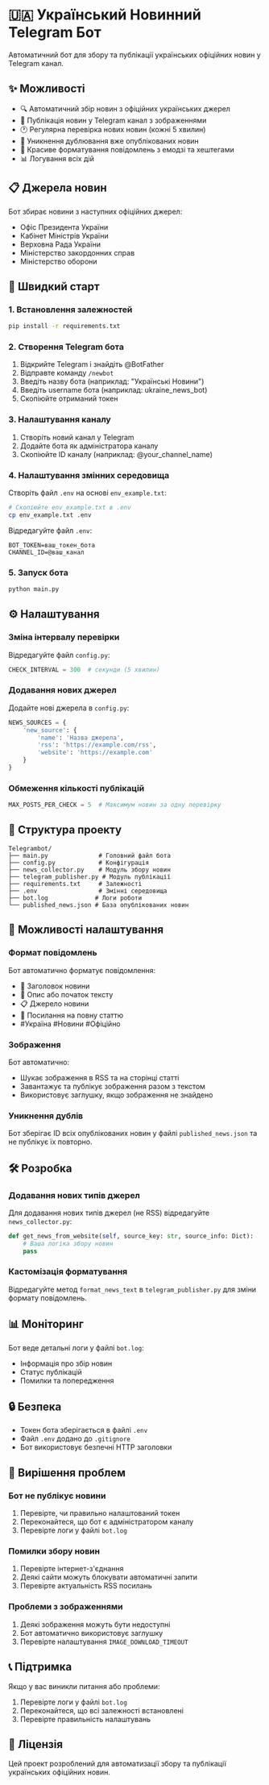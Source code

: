 # 🇺🇦 Український Новинний Telegram Бот

Автоматичний бот для збору та публікації українських офіційних новин у Telegram канал.

## ✨ Можливості

- 🔍 Автоматичний збір новин з офіційних українських джерел
- 📰 Публікація новин у Telegram канал з зображеннями
- 🕐 Регулярна перевірка нових новин (кожні 5 хвилин)
- 🚫 Уникнення дублювання вже опублікованих новин
- 📱 Красиве форматування повідомлень з емодзі та хештегами
- 📊 Логування всіх дій

## 📋 Джерела новин

Бот збирає новини з наступних офіційних джерел:
- Офіс Президента України
- Кабінет Міністрів України
- Верховна Рада України
- Міністерство закордонних справ
- Міністерство оборони

## 🚀 Швидкий старт

### 1. Встановлення залежностей

```bash
pip install -r requirements.txt
```

### 2. Створення Telegram бота

1. Відкрийте Telegram і знайдіть @BotFather
2. Відправте команду `/newbot`
3. Введіть назву бота (наприклад: "Українські Новини")
4. Введіть username бота (наприклад: ukraine_news_bot)
5. Скопіюйте отриманий токен

### 3. Налаштування каналу

1. Створіть новий канал у Telegram
2. Додайте бота як адміністратора каналу
3. Скопіюйте ID каналу (наприклад: @your_channel_name)

### 4. Налаштування змінних середовища

Створіть файл `.env` на основі `env_example.txt`:

```bash
# Скопіюйте env_example.txt в .env
cp env_example.txt .env
```

Відредагуйте файл `.env`:
```
BOT_TOKEN=ваш_токен_бота
CHANNEL_ID=@ваш_канал
```

### 5. Запуск бота

```bash
python main.py
```

## ⚙️ Налаштування

### Зміна інтервалу перевірки

Відредагуйте файл `config.py`:
```python
CHECK_INTERVAL = 300  # секунди (5 хвилин)
```

### Додавання нових джерел

Додайте нові джерела в `config.py`:
```python
NEWS_SOURCES = {
    'new_source': {
        'name': 'Назва джерела',
        'rss': 'https://example.com/rss',
        'website': 'https://example.com'
    }
}
```

### Обмеження кількості публікацій

```python
MAX_POSTS_PER_CHECK = 5  # Максимум новин за одну перевірку
```

## 📁 Структура проекту

```
Telegrambot/
├── main.py              # Головний файл бота
├── config.py            # Конфігурація
├── news_collector.py    # Модуль збору новин
├── telegram_publisher.py # Модуль публікації
├── requirements.txt     # Залежності
├── .env                 # Змінні середовища
├── bot.log             # Логи роботи
└── published_news.json # База опублікованих новин
```

## 🔧 Можливості налаштування

### Формат повідомлень

Бот автоматично форматує повідомлення:
- 📰 Заголовок новини
- 📝 Опис або початок тексту
- 📋 Джерело новини
- 🔗 Посилання на повну статтю
- #Україна #Новини #Офіційно

### Зображення

Бот автоматично:
- Шукає зображення в RSS та на сторінці статті
- Завантажує та публікує зображення разом з текстом
- Використовує заглушку, якщо зображення не знайдено

### Уникнення дублів

Бот зберігає ID всіх опублікованих новин у файлі `published_news.json` та не публікує їх повторно.

## 🛠️ Розробка

### Додавання нових типів джерел

Для додавання нових типів джерел (не RSS) відредагуйте `news_collector.py`:
```python
def get_news_from_website(self, source_key: str, source_info: Dict):
    # Ваша логіка збору новин
    pass
```

### Кастомізація форматування

Відредагуйте метод `format_news_text` в `telegram_publisher.py` для зміни формату повідомлень.

## 📊 Моніторинг

Бот веде детальні логи у файлі `bot.log`:
- Інформація про збір новин
- Статус публікацій
- Помилки та попередження

## 🔒 Безпека

- Токен бота зберігається в файлі `.env`
- Файл `.env` додано до `.gitignore`
- Бот використовує безпечні HTTP заголовки

## 🚨 Вирішення проблем

### Бот не публікує новини
1. Перевірте, чи правильно налаштований токен
2. Переконайтеся, що бот є адміністратором каналу
3. Перевірте логи у файлі `bot.log`

### Помилки збору новин
1. Перевірте інтернет-з'єднання
2. Деякі сайти можуть блокувати автоматичні запити
3. Перевірте актуальність RSS посилань

### Проблеми з зображеннями
1. Деякі зображення можуть бути недоступні
2. Бот автоматично використовує заглушку
3. Перевірте налаштування `IMAGE_DOWNLOAD_TIMEOUT`

## 📞 Підтримка

Якщо у вас виникли питання або проблеми:
1. Перевірте логи у файлі `bot.log`
2. Переконайтеся, що всі залежності встановлені
3. Перевірте правильність налаштувань

## 📄 Ліцензія

Цей проект розроблений для автоматизації збору та публікації українських офіційних новин. 